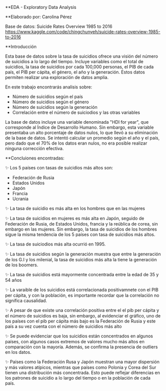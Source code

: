 **EDA - Exploratory Data Analysis

**Elaborado por: Carolina Pérez

Base de datos: Suicide Rates Overview 1985 to 2016 https://www.kaggle.com/code/chingchunyeh/suicide-rates-overview-1985-to-2016

**Introducción 

Esta base de datos sobre la tasa de suicidios ofrece una visión del número de suicidios a lo largo del tiempo. Incluye variables como el total de suicidios, la tasa de suicidios por cada 100,000 personas, el PIB de cada país, el PIB per cápita, el género, el año y la generación. Estos datos permiten  realizar una exploración de datos amplia.

En este trabajo encontrarás analisis sobre:
- Número de suicidios según el país 
- Número de suicidios según el género 
- Número de suicidios según la generación 
- Correlación entre el número de suiciodios y las otras variables 

La base de datos incluye una variable denominada "HDI for year", que corresponde al Índice de Desarrollo Humano. Sin embargo, esta variable presentaba un alto porcentaje de datos nulos, lo que llevó a su eliminación de la base de datos. Se intentó calcular un promedio según el año y el país, pero dado que el 70% de los datos eran nulos, no era posible realizar ninguna corrección efectiva.

**Concluiones encontradas: 

✨ Los 5 países con tasas de suicidios más altos son:
- Federación de Rusia
- Estados Unidos
- Japón 
- Francia
- Ucrania

✨ La tasa de suicidio es más alta en los hombres que en las mujeres 

✨ La tasa de suicidios en mujeres es más alta en Japón, seguido de Federación de Rusia, de Estados Unidos, francia y la reública de corea, sin embargo en las mujeres. Sin embargo, la tasa de suicidios de los hombres sigue la misma tendencia de los 5 países con tasa de suicidios más altos.

✨ La tasa de suiciodios más alta ocurrió en 1995.

✨ La tasa de suicidios según la generación muestra que entre la generación de los G.I y los milenial, la tasa de suicidios más alta la tiene la generación de los boomers.

✨ La tasa de suicidios está mayormente concentrada entre la edad de 35 y 54 años 

✨ La varaible de los suicidios está correlacionada positivamnete con el PIB per cápita, y con la población, es importante recordar que la correlación no significa causalidad.

✨ A pesar de que existe una correlación positiva entre el el pib per cápita y el número de suicidios es baja, sin embargo, al evidenciar el gráfico, uno de los países con el pib per cápita más bajo es la Federación de Rusia y este país a su vez cuenta con el número de suicidios más alto 

✨ Se puede evidenciar que los suicidios están concentrados en algunos países, con algunos casos extremos de valores mucho más altos en comparación con la mayoría. Además, se confirma la presencia de outliers en los datos.

✨ Países como la Federación Rusa y Japón muestran una mayor dispersión y más valores atípicos, mientras que países como Polonia y Corea del Sur tienen una distribución más concentrada. Esto puede reflejar diferencias en los patrones de suicidio a lo largo del tiempo o en la población de cada país.

